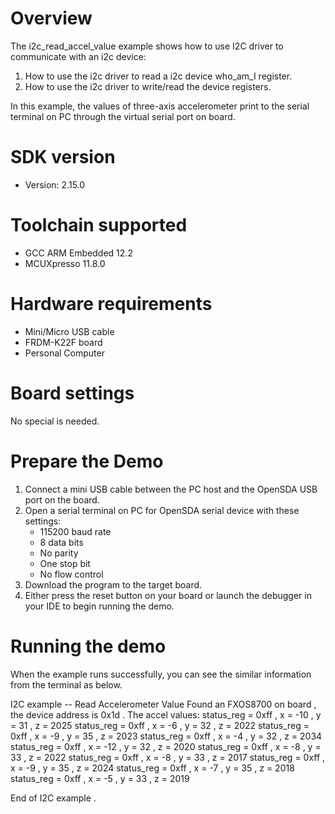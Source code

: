 Overview
========
The i2c_read_accel_value example shows how to use I2C driver to communicate with an i2c device:

 1. How to use the i2c driver to read a i2c device who_am_I register.
 2. How to use the i2c driver to write/read the device registers.

In this example, the values of three-axis accelerometer print to the serial terminal on PC through
the virtual serial port on board.

SDK version
===========
- Version: 2.15.0

Toolchain supported
===================
- GCC ARM Embedded  12.2
- MCUXpresso  11.8.0

Hardware requirements
=====================
- Mini/Micro USB cable
- FRDM-K22F board
- Personal Computer

Board settings
==============
No special is needed.

Prepare the Demo
================
1.  Connect a mini USB cable between the PC host and the OpenSDA USB port on the board.
2.  Open a serial terminal on PC for OpenSDA serial device with these settings:
    - 115200 baud rate
    - 8 data bits
    - No parity
    - One stop bit
    - No flow control
3.  Download the program to the target board.
4.  Either press the reset button on your board or launch the debugger in your IDE to begin running the demo.

Running the demo
================
When the example runs successfully, you can see the similar information from the terminal as below.

I2C example -- Read Accelerometer Value
Found an FXOS8700 on board , the device address is 0x1d .
The accel values:
status_reg = 0xff , x =   -10 , y =    31 , z =  2025
status_reg = 0xff , x =    -6 , y =    32 , z =  2022
status_reg = 0xff , x =    -9 , y =    35 , z =  2023
status_reg = 0xff , x =    -4 , y =    32 , z =  2034
status_reg = 0xff , x =   -12 , y =    32 , z =  2020
status_reg = 0xff , x =    -8 , y =    33 , z =  2022
status_reg = 0xff , x =    -8 , y =    33 , z =  2017
status_reg = 0xff , x =    -9 , y =    35 , z =  2024
status_reg = 0xff , x =    -7 , y =    35 , z =  2018
status_reg = 0xff , x =    -5 , y =    33 , z =  2019

End of I2C example .
